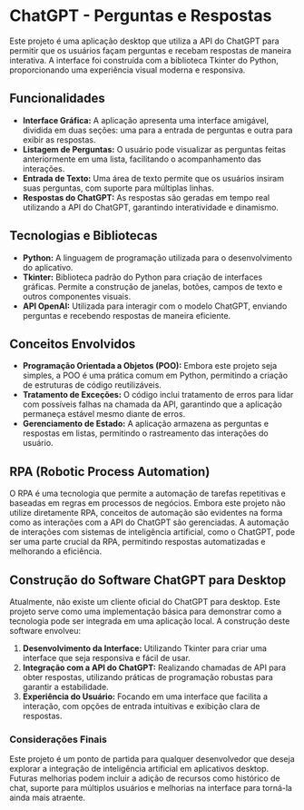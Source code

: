 # ChatGPT - Perguntas e Respostas

Este projeto é uma aplicação desktop que utiliza a API do ChatGPT para permitir que os usuários façam perguntas e recebam respostas de maneira interativa. A interface foi construída com a biblioteca Tkinter do Python, proporcionando uma experiência visual moderna e responsiva.

## Funcionalidades

- **Interface Gráfica:** A aplicação apresenta uma interface amigável, dividida em duas seções: uma para a entrada de perguntas e outra para exibir as respostas.
- **Listagem de Perguntas:** O usuário pode visualizar as perguntas feitas anteriormente em uma lista, facilitando o acompanhamento das interações.
- **Entrada de Texto:** Uma área de texto permite que os usuários insiram suas perguntas, com suporte para múltiplas linhas.
- **Respostas do ChatGPT:** As respostas são geradas em tempo real utilizando a API do ChatGPT, garantindo interatividade e dinamismo.

## Tecnologias e Bibliotecas

- **Python:** A linguagem de programação utilizada para o desenvolvimento do aplicativo.
- **Tkinter:** Biblioteca padrão do Python para criação de interfaces gráficas. Permite a construção de janelas, botões, campos de texto e outros componentes visuais.
- **API OpenAI:** Utilizada para interagir com o modelo ChatGPT, enviando perguntas e recebendo respostas de maneira eficiente.

## Conceitos Envolvidos

- **Programação Orientada a Objetos (POO):** Embora este projeto seja simples, a POO é uma prática comum em Python, permitindo a criação de estruturas de código reutilizáveis.
- **Tratamento de Exceções:** O código inclui tratamento de erros para lidar com possíveis falhas na chamada da API, garantindo que a aplicação permaneça estável mesmo diante de erros.
- **Gerenciamento de Estado:** A aplicação armazena as perguntas e respostas em listas, permitindo o rastreamento das interações do usuário.

## RPA (Robotic Process Automation)

O RPA é uma tecnologia que permite a automação de tarefas repetitivas e baseadas em regras em processos de negócios. Embora este projeto não utilize diretamente RPA, conceitos de automação são evidentes na forma como as interações com a API do ChatGPT são gerenciadas. A automação de interações com sistemas de inteligência artificial, como o ChatGPT, pode ser uma parte crucial da RPA, permitindo respostas automatizadas e melhorando a eficiência.

## Construção do Software ChatGPT para Desktop

Atualmente, não existe um cliente oficial do ChatGPT para desktop. Este projeto serve como uma implementação básica para demonstrar como a tecnologia pode ser integrada em uma aplicação local. A construção deste software envolveu:

1. **Desenvolvimento da Interface:** Utilizando Tkinter para criar uma interface que seja responsiva e fácil de usar.
2. **Integração com a API do ChatGPT:** Realizando chamadas de API para obter respostas, utilizando práticas de programação robustas para garantir a estabilidade.
3. **Experiência do Usuário:** Focando em uma interface que facilita a interação, com opções de entrada intuitivas e exibição clara de respostas.

### Considerações Finais

Este projeto é um ponto de partida para qualquer desenvolvedor que deseja explorar a integração de inteligência artificial em aplicativos desktop. Futuras melhorias podem incluir a adição de recursos como histórico de chat, suporte para múltiplos usuários e melhorias na interface para torná-la ainda mais atraente.
